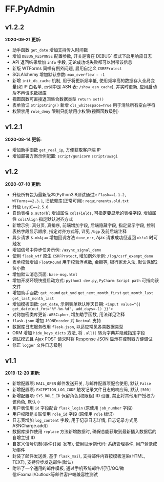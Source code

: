 # FF.PyAdmin

## v1.2.2

**2020-09-21 更新:**

- 助手函数 `get_date` 增加支持传入时间戳
- 增加 `DEBUG_RESPONSE` 配置参数, 开关是否在 DEBUG` 模式下启用响应日志
- API 返回结果增加 `info` 字段, 无论成功或失败都可以附带该信息
- 新版 WTForms 同样有例外问题, 启用自定义 `CSRFProtect`
- SQLAlchemy 增加默认参数: `max_overflow': -1` 
- 新增 `init_db_cache` 机制, 用于将更新频率低, 使用频率高的数据存入全局变量(如 IP 白名单, 示例中是 ASN 表: `/show_asn_cache`), 并实时更新, 应用启动后不再请求数据库
- 视图函数可直接返回集合数据类型 `return set()`
- 表单验证 `StripString()` 新增 `cls_whitespace=True` 用于清除所有空白字符
- 权限禁用 `role_deny` 限制只能禁用小权限(视图函数级别)


## v1.2.1

**2020-08-14 更新:**

- 增加助手函数 `get_real_ip`, 方便获取客户端 IP
- 增加部署方案示例配置: `script/gunicorn` `script/uwsgi`

## v1.2

**2020-07-10 更新:**

- 升级所有包为最新版本(Python3.8测试通过): `Flask==1.1.2, WTForms==2.3.1`, 旧依赖库(正常可用): `requirements.old.txt`
- 升级 `LayUI==2.5.6`
- 自动表格 `$.autoTbl` 增加属性 `colsFields`, 可指定要显示的表格字段. 增加属性 `colsAlign` 指定默认对齐方式
- 新增示例: 真分页, 真排序, 前端增加字段, 后端隐藏字段, 指定显示字段, 控制表格字段显示顺序, 指定对齐方式等, 详见 `/bgp` 及前后端注释
- 异步请求 `$.mkAjax` 增加回调方法 `done_err`, Ajax 请求成功但返回 `ok!=1` 时可触发
- 增加信号中异步任务示例: `/async_signal_demo`
- 使用 `flask_wtf` 原生 `CSRFProtect`, 增加例外示例: `/log/csrf_exempt_demo`
- 表单校验增加 `FloatRound` 用于校验浮点数, 金额等, 银行家舍入法, 默认保留2位小数
- 增加默认消息页面: `base-msg.html`
- 增加开发环境快捷启动方式: `python3 dev.py`, `PyCharm Script path` 可指向该文件
- 增加助手函数: `get_round` `get_ymd` `get_next_month_first` `get_month_last` `get_last_month_last`
- 增加模板函数: `get_date`, 示例表单默认昨天日期: `<input value="{{ get_date(out_fmt="%Y-%m-%d", add_days=-1) }}">`
- 对称加密类库更新: `AESCipher`, 增加助手函数, 用法详见注释
- `flask.json` 增加 `JSONEncoder` 对 `Decimal` 支持
- 数据库日志服务改用 `flask.json`, 以适应常见各类数据类型
- ORM 增加 `hide_keys_dicts` 方法, 将 `.all()` 转为字典并隐藏指定字段
- 调试模式且 Ajax POST 请求时将 Response JSON 显示在控制器方便调试
- 修正 `logger` 文件日志级别

## v1.1

**2019-12-20 更新:**

- 新增配置项: `MAIL_OPEN` 邮件发送开关, 与邮件配置项配合使用, 默认 `False`
- 新增配置项: `EXCEPTION_LOG_CODE` 触发记录文件日志的响应码, 默认 `[500]`
- 新增配置项: `SYS_ROLE_ID` 保留角色(权限组) ID 设置, 禁止将其他用户授权为该角色, 默认 `0`
- 用户表使用 `id` 字段配合 `flask_login` (原使用 `job_number` 字段)
- 用户权限组关联使用 `role_id` 字段 (原使用 `role` 标识)
- 日志表增加 `log_content` 字段, 用于记录日志详情, 日志记录方式见 ASNCharge.add()
- 数据库操作使用 `replace` 方法新增数据时, 确保总能获取到最新插入数据后的自增主键 ID
- 自定义信号机制(事件订阅-发布), 使用见示例代码: 系统管理事件, 用户登录成功事件
- 封装了邮件发送类, 基于 `flask_mail`, 支持邮件内容按模板渲染(HTML, TEXT), 支持异步发送邮件(默认)
- 附带了一个通用的邮件模板, 通过手机系统邮件/钉钉/QQ/微信/Foxmail/Outlook等邮件客户端兼容性测试

